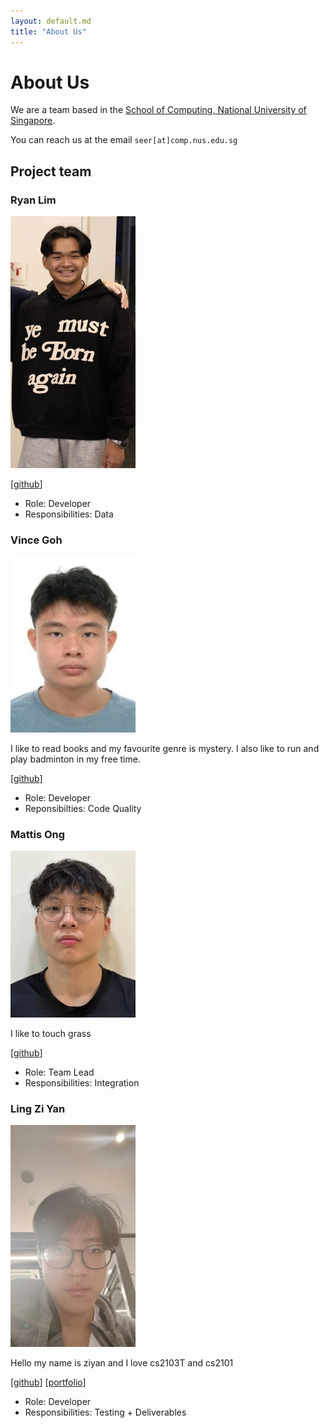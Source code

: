 ```yaml
---
layout: default.md
title: "About Us"
---
```


# About Us

We are a team based in the [School of Computing, National University of Singapore](http://www.comp.nus.edu.sg).

You can reach us at the email `seer[at]comp.nus.edu.sg`

## Project team

### Ryan Lim

<img src="images/rynlwhh.png" width="200px">

[[github](https://github.com/rynlwhh)]

- Role: Developer
- Responsibilities: Data

### Vince Goh

<img src="images/vinceg4.png" width="200px">

I like to read books and my favourite genre is mystery. I also like to run and play badminton in my free time.

[[github](https://github.com/vinceg4)]

- Role: Developer
- Reponsibilties: Code Quality

### Mattis Ong

<img src="images/mattisongjj.png" width="200px">

I like to touch grass

[[github](https://github.com/mattisongjj)]

- Role: Team Lead
- Responsibilities: Integration

### Ling Zi Yan

<img src="images/lingziyann.png" width="200px">

Hello my name is ziyan and I love cs2103T and cs2101

[[github](http://github.com/LingZiyann)] [[portfolio](team/johndoe.md)]

- Role: Developer
- Responsibilities: Testing + Deliverables
